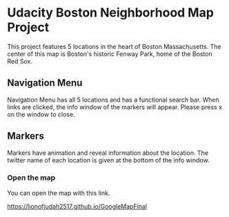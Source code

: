 # Udacity Boston Neighborhood Map Project
This project features 5 locations in the heart of Boston Massachusetts. The center of
this map is Boston's historic Fenway Park, home of the Boston Red Sox.

## Navigation Menu

Navigation Menu has all 5 locations and has a functional search bar. When links are clicked,
the info window of the markers will appear. Please press x on the window to close.

## Markers

Markers have animation and reveal information about the location. The twitter name of each
location is given at the bottom of the info window.


### Open the map

You can open the map with this link.

https://lionofjudah2517.github.io/GoogleMapFinal
